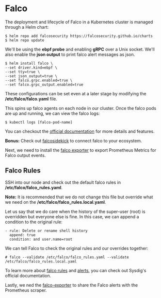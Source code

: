 # Falco
The deployment and lifecycle of Falco in a Kubernetes cluster is managed through a Helm chart:
```
$ helm repo add falcosecurity https://falcosecurity.github.io/charts
$ helm repo update
```

We'll be using the **ebpf probe** and enabling **gRPC** over a Unix socket.
We'll also enable the **json output** to print falco alert messages as json.

```
$ helm install falco \
--set driver.kind=ebpf \
--set tty=true \
--set json_output=true \
--set falco.grpc.enabled=true \
--set falco.grpc_output.enabled=true
```

These configurations can be set even at a later stage by modifying the **/etc/falco/falco.yaml** file.

This spins up falco agents on each node in our cluster. Once the falco pods are up and running, we can view the falco logs:
```
$ kubectl logs [falco-pod-name]
```

You can checkout the <a href="https://github.com/falcosecurity/falco">official documentation</a> for more details and features.

**Bonus:** Check out <a href="https://github.com/falcosecurity/falcosidekick">falcosidekick</a> to connect falco to your ecosystem.

Next, we need to install the <a href="falco-exporter.md">falco exporter</a> to export Prometheus Metrics for Falco output events.

## Falco Rules
SSH into our node and check out the default falco rules in **/etc/falco/falco_rules.yaml**.

**Note:** It is recommended that we do not change this file but override what we need on the **/etc/falco/falco_rules.local.yaml**. 

Let us say that we do care when the history of the super-user (root) is overridden but everyone else is fine. In this case, we can append a condition to the original rule:
```
- rule: Delete or rename shell history
  append: true
  condition: and user.name=root
```
We can tell Falco to check the original rules and our overrides together:
```
# falco --validate /etc/falco/falco_rules.yaml --validate /etc/falco/falco_rules.local.yaml
```

To learn more about <a href="https://falco.org/docs/rules/">falco rules</a> and <a href="https://falco.org/docs/alerts/">alerts</a>, you can check out Sysdig's official documentation.

Lastly, we ned the <a href="falco-exporter.md">falco-exporter</a> to share the Falco alerts with the Prometheus scraper.